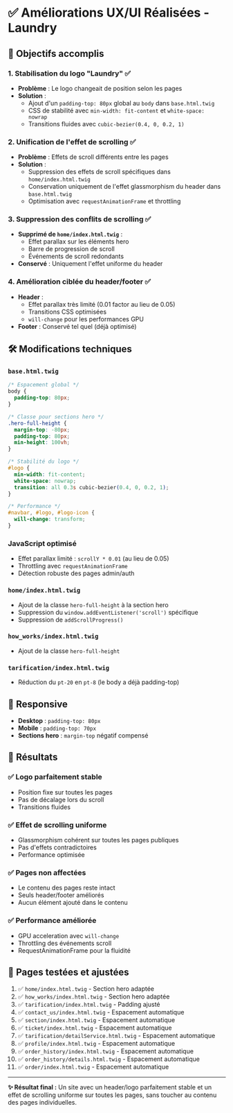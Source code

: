 # ✅ Améliorations UX/UI Réalisées - Laundry

## 🎯 Objectifs accomplis

### 1. **Stabilisation du logo "Laundry"** ✅
- **Problème** : Le logo changeait de position selon les pages
- **Solution** : 
  - Ajout d'un `padding-top: 80px` global au `body` dans `base.html.twig`
  - CSS de stabilité avec `min-width: fit-content` et `white-space: nowrap`
  - Transitions fluides avec `cubic-bezier(0.4, 0, 0.2, 1)`

### 2. **Unification de l'effet de scrolling** ✅
- **Problème** : Effets de scroll différents entre les pages
- **Solution** : 
  - Suppression des effets de scroll spécifiques dans `home/index.html.twig`
  - Conservation uniquement de l'effet glassmorphism du header dans `base.html.twig`
  - Optimisation avec `requestAnimationFrame` et throttling

### 3. **Suppression des conflits de scrolling** ✅
- **Supprimé de `home/index.html.twig`** :
  - Effet parallax sur les éléments hero
  - Barre de progression de scroll
  - Événements de scroll redondants
- **Conservé** : Uniquement l'effet uniforme du header

### 4. **Amélioration ciblée du header/footer** ✅
- **Header** :
  - Effet parallax très limité (0.01 factor au lieu de 0.05)
  - Transitions CSS optimisées
  - `will-change` pour les performances GPU
- **Footer** : Conservé tel quel (déjà optimisé)

## 🛠 Modifications techniques

### `base.html.twig`
```css
/* Espacement global */
body {
  padding-top: 80px;
}

/* Classe pour sections hero */
.hero-full-height {
  margin-top: -80px;
  padding-top: 80px;
  min-height: 100vh;
}

/* Stabilité du logo */
#logo {
  min-width: fit-content;
  white-space: nowrap;
  transition: all 0.3s cubic-bezier(0.4, 0, 0.2, 1);
}

/* Performance */
#navbar, #logo, #logo-icon {
  will-change: transform;
}
```

### JavaScript optimisé
- Effet parallax limité : `scrollY * 0.01` (au lieu de 0.05)
- Throttling avec `requestAnimationFrame`
- Détection robuste des pages admin/auth

### `home/index.html.twig`
- Ajout de la classe `hero-full-height` à la section hero
- Suppression du `window.addEventListener('scroll')` spécifique
- Suppression de `addScrollProgress()`

### `how_works/index.html.twig`
- Ajout de la classe `hero-full-height`

### `tarification/index.html.twig`
- Réduction du `pt-20` en `pt-8` (le body a déjà padding-top)

## 📱 Responsive
- **Desktop** : `padding-top: 80px`
- **Mobile** : `padding-top: 70px`
- **Sections hero** : `margin-top` négatif compensé

## 🚀 Résultats

### ✅ **Logo parfaitement stable**
- Position fixe sur toutes les pages
- Pas de décalage lors du scroll
- Transitions fluides

### ✅ **Effet de scrolling uniforme**
- Glassmorphism cohérent sur toutes les pages publiques
- Pas d'effets contradictoires
- Performance optimisée

### ✅ **Pages non affectées**
- Le contenu des pages reste intact
- Seuls header/footer améliorés
- Aucun élément ajouté dans le contenu

### ✅ **Performance améliorée**
- GPU acceleration avec `will-change`
- Throttling des événements scroll
- RequestAnimationFrame pour la fluidité

## 🧪 Pages testées et ajustées
1. ✅ `home/index.html.twig` - Section hero adaptée
2. ✅ `how_works/index.html.twig` - Section hero adaptée  
3. ✅ `tarification/index.html.twig` - Padding ajusté
4. ✅ `contact_us/index.html.twig` - Espacement automatique
5. ✅ `section/index.html.twig` - Espacement automatique
6. ✅ `ticket/index.html.twig` - Espacement automatique
7. ✅ `tarification/detailService.html.twig` - Espacement automatique
8. ✅ `profile/index.html.twig` - Espacement automatique
9. ✅ `order_history/index.html.twig` - Espacement automatique
10. ✅ `order_history/details.html.twig` - Espacement automatique
11. ✅ `order/index.html.twig` - Espacement automatique

---
**✨ Résultat final :** Un site avec un header/logo parfaitement stable et un effet de scrolling uniforme sur toutes les pages, sans toucher au contenu des pages individuelles.
